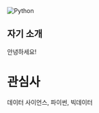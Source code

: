<img alt="Python" src ="https://img.shields.io/badge/Python-#3776AB.svg?&style=for-the-badge&logo=Python&logoColor=#3776AB"/>


## 자기 소개
안녕하세요!

# 관심사
데이터 사이언스, 파이썬, 빅데이터